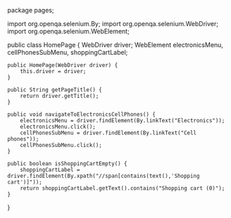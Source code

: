 package pages;

import org.openqa.selenium.By;
import org.openqa.selenium.WebDriver;
import org.openqa.selenium.WebElement;

public class HomePage {
    WebDriver driver;
    WebElement electronicsMenu, cellPhonesSubMenu, shoppingCartLabel;

    public HomePage(WebDriver driver) {
        this.driver = driver;
    }

    public String getPageTitle() {
        return driver.getTitle();
    }

    public void navigateToElectronicsCellPhones() {
        electronicsMenu = driver.findElement(By.linkText("Electronics"));
        electronicsMenu.click();
        cellPhonesSubMenu = driver.findElement(By.linkText("Cell phones"));
        cellPhonesSubMenu.click();
    }

    public boolean isShoppingCartEmpty() {
        shoppingCartLabel = driver.findElement(By.xpath("//span[contains(text(),'Shopping cart')]"));
        return shoppingCartLabel.getText().contains("Shopping cart (0)");
    }
}
